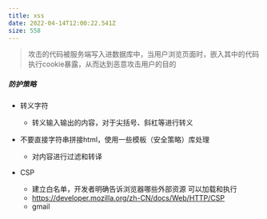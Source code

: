 ```yaml
---
title: xss
date: 2022-04-14T12:00:22.541Z
size: 558
---
```

> 攻击的代码被服务端写入进数据库中，当用户浏览页面时，嵌入其中的代码执行cookie暴露，从而达到恶意攻击用户的目的

##### 防护策略

- 转义字符
  - 转义输入输出的内容，对于尖括号、斜杠等进行转义

- 不要直接字符串拼接html，使用一些模板（安全策略）库处理
  - 对内容进行过滤和转译
- CSP
  - 建立白名单，开发者明确告诉浏览器哪些外部资源 可以加载和执行
  - https://developer.mozilla.org/zh-CN/docs/Web/HTTP/CSP
  - gmail

